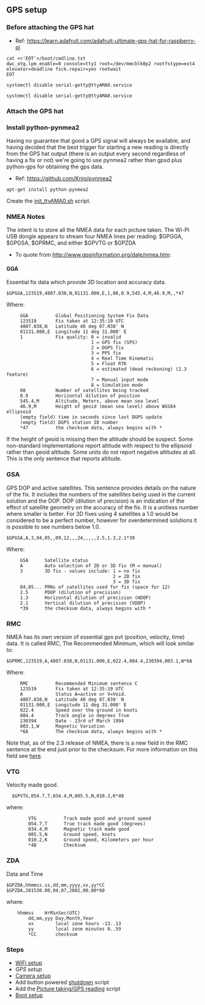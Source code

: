 ## GPS setup

### Before attaching the GPS hat

* Ref: https://learn.adafruit.com/adafruit-ultimate-gps-hat-for-raspberry-pi

```
cat <<'EOT'>/boot/cmdline.txt
dwc_otg.lpm_enable=0 console=tty1 root=/dev/mmcblk0p2 rootfstype=ext4 elevator=deadline fsck.repair=yes rootwait
EOT

systemctl disable serial-getty@ttyAMA0.service

systemctl disable serial-getty@ttyAMA0.service
```

### Attach the GPS hat

### Install python-pynmea2

Having no guarantee that good a GPS signal will always be available,
and having decided that the best trigger for starting a new reading is
directly from the GPS hat output (there is an output every second
regardless of having a fix or not) we're going to use pynmea2 rather
than gpsd plus python-gps for obtaining the gps data.

* Ref: https://github.com/Knio/pynmea2

```
apt-get install python-pynmea2
```

Create the [init_ttyAMA0.sh](init_ttyAMA0.sh) script.


### NMEA Notes

The intent is to store all the NMEA data for each picture taken. The
Wi-Pi USB dongle appears to stream four NMEA lines per reading: $GPGGA, $GPGSA,
$GPRMC, and either $GPVTG or $GPZDA

* To quote from http://www.gpsinformation.org/dale/nmea.htm:

#### GGA

Essential fix data which provide 3D location and accuracy data.

```
$GPGGA,123519,4807.038,N,01131.000,E,1,08,0.9,545.4,M,46.9,M,,*47
```

Where:

```
     GGA          Global Positioning System Fix Data
     123519       Fix taken at 12:35:19 UTC
     4807.038,N   Latitude 48 deg 07.038' N
     01131.000,E  Longitude 11 deg 31.000' E
     1            Fix quality: 0 = invalid
                               1 = GPS fix (SPS)
                               2 = DGPS fix
                               3 = PPS fix
                               4 = Real Time Kinematic
                               5 = Float RTK
                               6 = estimated (dead reckoning) (2.3 feature)
                               7 = Manual input mode
                               8 = Simulation mode
     08           Number of satellites being tracked
     0.9          Horizontal dilution of position
     545.4,M      Altitude, Meters, above mean sea level
     46.9,M       Height of geoid (mean sea level) above WGS84 ellipsoid
     (empty field) time in seconds since last DGPS update
     (empty field) DGPS station ID number
     *47          the checksum data, always begins with *
```

If the height of geoid is missing then the altitude should be suspect.
Some non-standard implementations report altitude with respect to the
ellipsoid rather than geoid altitude. Some units do not report negative
altitudes at all. This is the only sentence that reports altitude.

### GSA

GPS DOP and active satellites. This sentence provides details on the
nature of the fix. It includes the numbers of the satellites being used
in the current solution and the DOP. DOP (dilution of precision) is an
indication of the effect of satellite geometry on the accuracy of the
fix. It is a unitless number where smaller is better. For 3D fixes
using 4 satellites a 1.0 would be considered to be a perfect number,
however for overdetermined solutions it is possible to see numbers
below 1.0.

```
$GPGSA,A,3,04,05,,09,12,,,24,,,,,2.5,1.3,2.1*39
```

Where:

```
     GSA      Satellite status
     A        Auto selection of 2D or 3D fix (M = manual)
     3        3D fix - values include: 1 = no fix
                                       2 = 2D fix
                                       3 = 3D fix
     04,05... PRNs of satellites used for fix (space for 12)
     2.5      PDOP (dilution of precision)
     1.3      Horizontal dilution of precision (HDOP)
     2.1      Vertical dilution of precision (VDOP)
     *39      the checksum data, always begins with *
```

### RMC

NMEA has its own version of essential gps pvt (position, velocity,
time) data. It is called RMC, The Recommended Minimum, which will look
similar to:

```
$GPRMC,123519,A,4807.038,N,01131.000,E,022.4,084.4,230394,003.1,W*6A
```

Where:

```
     RMC          Recommended Minimum sentence C
     123519       Fix taken at 12:35:19 UTC
     A            Status A=active or V=Void.
     4807.038,N   Latitude 48 deg 07.038' N
     01131.000,E  Longitude 11 deg 31.000' E
     022.4        Speed over the ground in knots
     084.4        Track angle in degrees True
     230394       Date - 23rd of March 1994
     003.1,W      Magnetic Variation
     *6A          The checksum data, always begins with *
```

Note that, as of the 2.3 release of NMEA, there is a new field in the
RMC sentence at the end just prior to the checksum. For more
information on this field see [here](http://www.gpsinformation.org/dale/nmea.htm#2.3).


### VTG

Velocity made good.

```
  $GPVTG,054.7,T,034.4,M,005.5,N,010.2,K*48
```

where:

```
        VTG          Track made good and ground speed
        054.7,T      True track made good (degrees)
        034.4,M      Magnetic track made good
        005.5,N      Ground speed, knots
        010.2,K      Ground speed, Kilometers per hour
        *48          Checksum
```

### ZDA

Data and Time

```
$GPZDA,hhmmss.ss,dd,mm,yyyy,xx,yy*CC
$GPZDA,201530.00,04,07,2002,00,00*60
```

where:

```
    hhmmss    HrMinSec(UTC)
        dd,mm,yyy Day,Month,Year
        xx        local zone hours -13..13
        yy        local zone minutes 0..59
        *CC       checksum
```

### Steps

* [WiFi setup](wifi-setup.md)
* *GPS setup*
* [Camera setup](camera-setup.md)
* Add button powered [shutdown](watch_4_shutdown.py) script
* Add the [Picture taking/GPS reading](take_pics.py) script
* [Boot setup](boot-setup.md)
